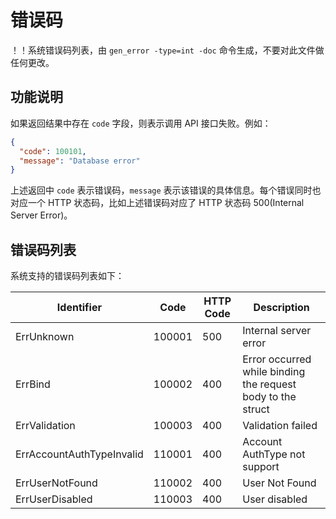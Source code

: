 # 错误码

！！系统错误码列表，由 `gen_error -type=int -doc` 命令生成，不要对此文件做任何更改。

## 功能说明

如果返回结果中存在 `code` 字段，则表示调用 API 接口失败。例如：

```json
{
  "code": 100101,
  "message": "Database error"
}
```

上述返回中 `code` 表示错误码，`message` 表示该错误的具体信息。每个错误同时也对应一个 HTTP 状态码，比如上述错误码对应了 HTTP 状态码 500(Internal Server Error)。

## 错误码列表

系统支持的错误码列表如下：

| Identifier | Code | HTTP Code | Description |
| ---------- | ---- | --------- | ----------- |
| ErrUnknown | 100001 | 500 | Internal server error |
| ErrBind | 100002 | 400 | Error occurred while binding the request body to the struct |
| ErrValidation | 100003 | 400 | Validation failed |
| ErrAccountAuthTypeInvalid | 110001 | 400 | Account AuthType not support |
| ErrUserNotFound | 110002 | 400 | User Not Found |
| ErrUserDisabled | 110003 | 400 | User disabled |

